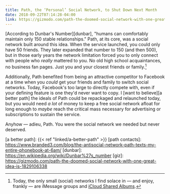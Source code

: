```yaml
---
title: Path, the ‘Personal’ Social Network, to Shut Down Next Month
date: 2018-09-22T07:14:28-04:00
link: https://gizmodo.com/path-the-doomed-social-network-with-one-great-idea-is-1829106338
---
```


<!-- [Harrison Weber][giz], *Gizmodo*, on the recently announced discontinuing of 'personal network' Path: 

> At the time, the company was addressing a real problem—social network fatigue—but the problem wasn’t as pertinent as it is today. Facebook had taken over the web by then, and the rise of things like Farmville made the service plenty irritating, but Facebook still had novelty left in it. It hadn’t yet fully taken over our smartphones and it didn’t own WhatsApp or Instagram. We were still years away from Zuckerberg’s nauseating congressional testimony.
Screenshot: Path

> It’s possible that Path simply arrived too early, because the need for something like Path wasn’t so pressing back then. Facebook didn’t seem entirely unbeatable yet, and the app wasn’t nearly so globally relevant. But today, now that Facebook has become the least personal way on Earth to communicate, where semi-automated actions like Happy Birthday wishes get corralled onto our Timelines en masse, the idea behind Path sounds charming and quaint and good. It would have been nice if Path had actually accomplished its mission, instead of persisting until now in obscurity.

-->

[According to Dunbar's Number][dunbar], "humans can comfortably maintain only 150 stable relationships." Path, at its core, was a social network built around this idea. When the service launched, you could only have 50 friends. They later expanded that number to 150 (and then 500), but in those early years the network limitation forced you to only connect with people who *really* mattered to you. No old high school acquaintances, no business fan pages. Just you and your closest friends or family.[^1]

Additionally, Path benefited from being an attractive competitor to Facebook at a time when you *could* get your friends and family to switch social networks. Today, Facebook's too large to directly compete with, even if your defining feature is one they'd never want to copy. I [want to believe][a better path] the ideals of Path could be repackaged and relaunched today, but you would need *a lot* of money to keep a free social network afloat for long enough to *maybe* reach the critical mass necessary for advertising or subscriptions to sustain the service. 

Anyhow — adieu, Path. You were the social network we needed but never deserved. 

[^1]: Today, the only small (social) networks I find solace in — and enjoy, frankly — are iMessage groups and [iCloud Shared Albums]. 

[icloud shared albums]: https://support.apple.com/kb/ph12068?locale=en_US
[a better path]: {{< ref "linked/a-better-path" >}}
[path contacts]: https://www.branded3.com/blog/the-antisocial-network-path-texts-my-entire-phonebook-at-6am/
[dunbar]: https://en.wikipedia.org/wiki/Dunbar%27s_number
[giz]: https://gizmodo.com/path-the-doomed-social-network-with-one-great-idea-is-1829106338